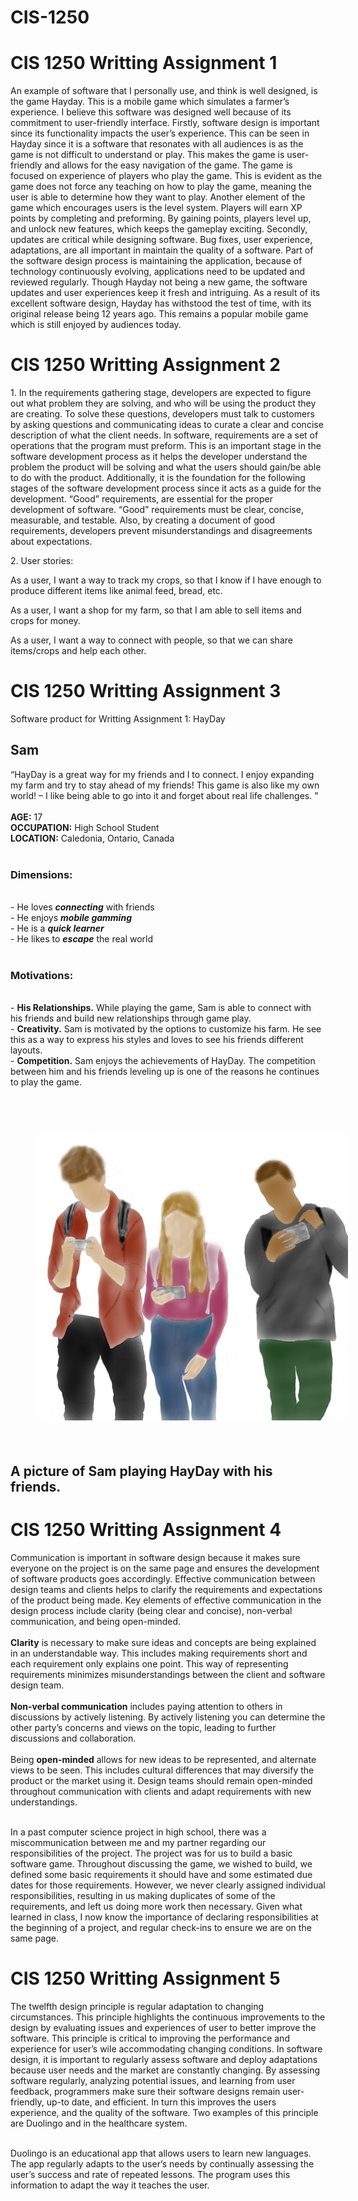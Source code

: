 # CIS-1250 
<html>

<head>
  <meta name="google" content="notranslate">
</head>

<body>
  <h1>CIS 1250 Writting Assignment 1</h1>
  <p>An example of software that I personally use, and think is well designed, is the game Hayday. This is a mobile game which simulates a farmer’s experience. I believe this software was designed well because of its commitment to user-friendly interface. Firstly, software design is important since its functionality impacts the user’s experience. This can be seen in Hayday since it is a software that resonates with all audiences is as the game is not difficult to understand or play. This makes the game is user-friendly and allows for the easy navigation of the game. The game is focused on experience of players who play the game. This is evident as the game does not force any teaching on how to play the game, meaning the user is able to determine how they want to play. Another element of the game which encourages users is the level system. Players will earn XP points by completing and preforming. By gaining points, players level up, and unlock new features, which keeps the gameplay exciting. Secondly, updates are critical while designing software. Bug fixes, user experience, adaptations, are all important in maintain the quality of a software. Part of the software design process is maintaining the application, because of technology continuously evolving, applications need to be updated and reviewed regularly. Though Hayday not being a new game, the software updates and user experiences keep it fresh and intriguing. As a result of its excellent software design, Hayday has withstood the test of time, with its original release being 12 years ago. This remains a popular mobile game which is still enjoyed by audiences today. </p>
</body>

<body>
  <h1>CIS 1250 Writting Assignment 2</h1>
  <p>1.	In the requirements gathering stage, developers are expected to figure out what problem they are solving, and who will be using the product they are creating. To solve these questions, developers must talk to customers by asking questions and communicating ideas to curate a clear and concise description of what the client needs. In software, requirements are a set of operations that the program must preform. This is an important stage in the software development process as it helps the developer understand the problem the product will be solving and what the users should gain/be able to do with the product. Additionally, it is the foundation for the following stages of the software development process since it acts as a guide for the development. “Good” requirements, are essential for the proper development of software. “Good” requirements must be clear, concise, measurable, and testable. Also, by creating a document of good requirements, developers prevent misunderstandings and disagreements about expectations.</p>
  <p>2.	User stories:</p>
  <p>As a user, I want a way to track my crops, so that I know if I have enough to produce different items like animal feed, bread, etc.</p>
  <p>As a user, I want a shop for my farm, so that I am able to sell items and crops for money.</p>
  <p>As a user, I want a way to connect with people, so that we can share items/crops and help each other. </p>
</body>

<body>
  <h1>CIS 1250 Writting Assignment 3</h1>
  <p>Software product for Writting Assignment 1: HayDay</p>
  <h2>Sam</h2>
  <p>
  “HayDay is a great way for my friends and I to connect. I enjoy expanding my farm and try to stay ahead of my friends! This game is also like my own world! – I like being able to go into it and forget about real life challenges. ” <br/><br/>
  <b>AGE:</b> 17<br/>
  <b>OCCUPATION:</b> High School Student<br/>
  <b>LOCATION:</b> Caledonia, Ontario, Canada<br/><br/>
  <h3>Dimensions:</h3><br/>
      - He loves <b><i>connecting</i></b> with friends<br/>
      - He enjoys <b><i>mobile gamming</i></b><br/>
      - He is a <b><i>quick learner</i></b><br/>
      - He likes to <b><i>escape</i></b> the real world<br/><br/>
  <h3>Motivations:</h3><br/>
      - <b>His Relationships.</b> While playing the game, Sam is able to connect with his friends and build new relationships through game play. <br/>
      - <b>Creativity.</b> Sam is motivated by the options to customize his farm. He see this as a way to express his styles and loves to see his friends different layouts. <br/>
      - <b>Competition.</b> Sam enjoys the achievements of HayDay. The competition between him and his friends leveling up is one of the reasons he continues to play the game.<br/><br/></p>
  
  <img align='center' src='Images/WA3.jpg' hspace='40' vspace='40' width='500' alt='picture of Sam and his friends playing HayDay.'/>
  <h2> A picture of Sam playing HayDay with his friends. </h2>
</body>

<body>
  <h1>CIS 1250 Writting Assignment 4</h1>
  <p>Communication is important in software design because it makes sure everyone on the project is on the same page and ensures the development of software products goes accordingly. Effective communication between design teams and clients helps to clarify the requirements and expectations of the product being made. Key elements of effective communication in the design process include clarity (being clear and concise), non-verbal communication, and being open-minded. <br/><br/>
<b>Clarity</b> is necessary to make sure ideas and concepts are being explained in an understandable way. This includes making requirements short and each requirement only explains one point. This way of representing requirements minimizes misunderstandings between the client and software design team.<br/><br/>
<b>Non-verbal communication</b> includes paying attention to others in discussions by actively listening. By actively listening you can determine the other party’s concerns and views on the topic, leading to further discussions and collaboration.<br/><br/>
Being <b>open-minded</b> allows for new ideas to be represented, and alternate views to be seen. This includes cultural differences that may diversify the product or the market using it. Design teams should remain open-minded throughout communication with clients and adapt requirements with new understandings.<br/><br/>

In a past computer science project in high school, there was a miscommunication between me and my partner regarding our responsibilities of the project. The project was for us to build a basic software game. Throughout discussing the game, we wished to build, we defined some basic requirements it should have and some estimated due dates for those requirements. However, we never clearly assigned individual responsibilities, resulting in us making duplicates of some of the requirements, and left us doing more work then necessary. Given what learned in class, I now know the importance of declaring responsibilities at the beginning of a project, and regular check-ins to ensure we are on the same page. </p>
</body>

<body>
  <h1>CIS 1250 Writting Assignment 5</h1>
  <p>The twelfth design principle is regular adaptation to changing circumstances. This principle highlights the continuous improvements to the design by evaluating issues and experiences of user to better improve the software. This principle is critical to improving the performance and experience for user’s wile accommodating changing conditions. In software design, it is important to regularly assess software and deploy adaptations because user needs and the market are constantly changing. By assessing software regularly, analyzing potential issues, and learning from user feedback, programmers make sure their software designs remain user-friendly, up-to date, and efficient. In turn this improves the users experience, and the quality of the software. Two examples of this principle are Duolingo and in the healthcare system.<br/><br/>

Duolingo is an educational app that allows users to learn new languages. The app regularly adapts to the user’s needs by continually assessing the user’s success and rate of repeated lessons. The program uses this information to adapt the way it teaches the user. 
</p>
</body>
</html>
